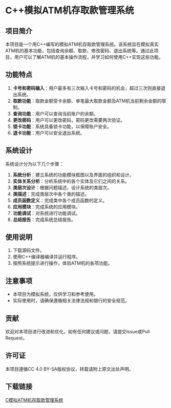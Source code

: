 # C++模拟ATM机存取款管理系统

## 项目简介
本项目是一个用C++编写的模拟ATM机存取款管理系统。该系统旨在模拟真实ATM机的基本功能，包括查询余额、取款、修改密码、退出系统等。通过此项目，用户可以了解ATM机的基本操作流程，并学习如何使用C++实现这些功能。

## 功能特点
1. **卡号和密码输入**：用户最多有三次输入卡号和密码的机会，超过三次则直接退出系统。
2. **取款功能**：取款金额受卡余额、单笔最大取款金额及ATM机当前剩余金额的限制。
3. **查询功能**：用户可以查询当前账户的余额。
4. **更改密码**：用户可以更改密码，密码更改需要两次验证。
5. **锁卡功能**：系统具备锁卡功能，以保障账户安全。
6. **退卡功能**：用户可以安全退出系统。

## 系统设计
系统设计分为以下几个步骤：
1. **系统分析**：建立系统的功能模块框图以及界面的组织和设计。
2. **实体关系分析**：分析系统中的各个实体及它们之间的关系。
3. **类层次设计**：根据问题描述，设计系统的类层次。
4. **类描述**：完成类层次中各个类的描述。
5. **成员函数定义**：完成类中各个成员函数的定义。
6. **应用模块**：完成系统的应用模块。
7. **功能调试**：对系统进行功能调试。
8. **总结报告**：完成系统总结报告。

## 使用说明
1. 下载源码文件。
2. 使用C++编译器编译并运行程序。
3. 按照系统提示进行操作，体验ATM机的各项功能。

## 注意事项
- 本项目为模拟系统，仅供学习和参考使用。
- 实际使用时，请确保遵循相关法律法规和银行的安全规范。

## 贡献
欢迎对本项目进行改进和优化，如有任何建议或问题，请提交Issue或Pull Request。

## 许可证
本项目遵循CC 4.0 BY-SA版权协议，转载请附上原文出处声明。

## 下载链接

[C模拟ATM机存取款管理系统](https://pan.quark.cn/s/3b3bba731f18)